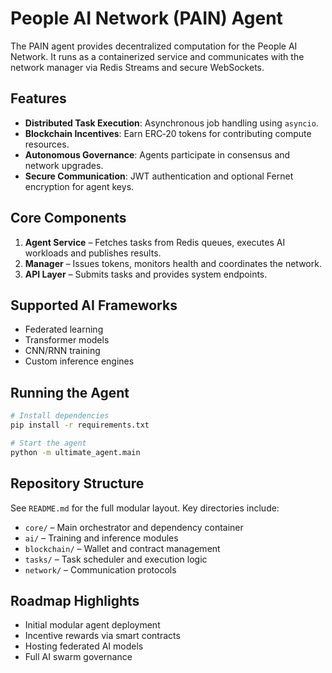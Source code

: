 # People AI Network (PAIN) Agent

The PAIN agent provides decentralized computation for the People AI Network. It runs as a containerized service and communicates with the network manager via Redis Streams and secure WebSockets.

## Features
- **Distributed Task Execution**: Asynchronous job handling using `asyncio`.
- **Blockchain Incentives**: Earn ERC‑20 tokens for contributing compute resources.
- **Autonomous Governance**: Agents participate in consensus and network upgrades.
- **Secure Communication**: JWT authentication and optional Fernet encryption for agent keys.

## Core Components
1. **Agent Service** – Fetches tasks from Redis queues, executes AI workloads and publishes results.
2. **Manager** – Issues tokens, monitors health and coordinates the network.
3. **API Layer** – Submits tasks and provides system endpoints.

## Supported AI Frameworks
- Federated learning
- Transformer models
- CNN/RNN training
- Custom inference engines

## Running the Agent
```bash
# Install dependencies
pip install -r requirements.txt

# Start the agent
python -m ultimate_agent.main
```

## Repository Structure
See `README.md` for the full modular layout. Key directories include:
- `core/` – Main orchestrator and dependency container
- `ai/` – Training and inference modules
- `blockchain/` – Wallet and contract management
- `tasks/` – Task scheduler and execution logic
- `network/` – Communication protocols

## Roadmap Highlights
- Initial modular agent deployment
- Incentive rewards via smart contracts
- Hosting federated AI models
- Full AI swarm governance
